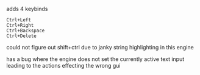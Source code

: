 adds 4 keybinds

	Ctrl+Left
	Ctrl+Right
	Ctrl+Backspace
	Ctrl+Delete

could not figure out shift+ctrl due to janky string highlighting in this engine

has a bug where the engine does not set the currently active text input leading to the actions effecting the wrong gui
